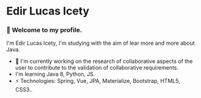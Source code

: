 <h1>Edir Lucas Icety</h1>

<h3>👋 Welcome to my profile.</h1>

I'm Edir Lucas Icety, I'm studying with the aim of lear more and more about Java.

- 🌱 I'm currently working on the research of collaborative aspects of the user to contribute to the validation of collaborative requirements.
-  I'm learning Java 8, Python, JS.
- ⚡ Technologies: Spring, Vue, JPA, Materialize, Bootstrap, HTML5, CSS3..
